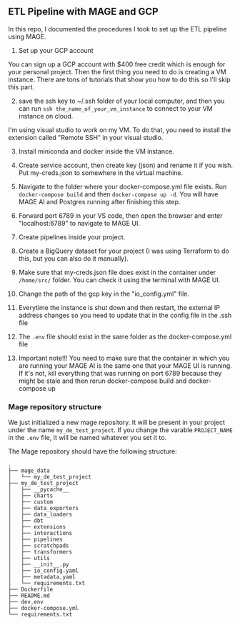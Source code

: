 ## ETL Pipeline with MAGE and GCP

In this repo, I documented the procedures I took to set up the ETL pipeline using MAGE. 

1. Set up your GCP account

You can sign up a GCP account with $400 free credit which is enough for your personal project. Then the first thing you need to do is creating a VM instance. There are tons of tutorials that show you how to do this so I'll skip this part.

2. save the ssh key to ~/.ssh folder of your local computer, and then you can run `ssh the_name_of_your_vm_instance` to connect to your VM instance on cloud.

I'm using visual studio to work on my VM. To do that, you need to install the extension called "Remote SSH" in your visual studio.

3. Install miniconda and docker inside the VM instance.

4. Create service account, then create key (json) and rename it if you wish. Put my-creds.json to somewhere in the virtual machine.

5. Navigate to the folder where your docker-compose.yml file exists. Run `docker-compose build` and then `docker-compose up -d`. You will have MAGE AI and Postgres running after finishing this step.

6. Forward port 6789 in your VS code, then open the browser and enter "localhost:6789" to navigate to MAGE UI. 

8. Create pipelines inside your project. 

9. Create a BigQuery dataset for your project (I was using Terraform to do this, but you can also do it manually).

10. Make sure that my-creds.json file does exist in the container under `/home/src/` folder. You can check it using the terminal with MAGE UI.

11. Change the path of the gcp key in the "io_config.yml" file.

12. Everytime the instance is shut down and then restart, the external IP address changes so you need to update that in the config file in the .ssh file

13. The `.env` file should exist in the same folder as the docker-compose.yml file

14. Important note!!! You need to make sure that the container in which you are running your MAGE AI is the same one that your MAGE UI is running. If it's not, kill everything that was running on port 6789 because they might be stale and then rerun docker-compose build and docker-compose up

### Mage repository structure

We just initialized a new mage repository. It will be present in your project under the name `my_de_test_project`. If you change the varable `PROJECT_NAME` in the `.env` file, it will be named whatever you set it to.

The Mage repository should have the following structure:

```
.
├── mage_data
│   └── my_de_test_project
├── my_de_test_project
│   ├── __pycache__
│   ├── charts
│   ├── custom
│   ├── data_exporters
│   ├── data_loaders
│   ├── dbt
│   ├── extensions
│   ├── interactions
│   ├── pipelines
│   ├── scratchpads
│   ├── transformers
│   ├── utils
│   ├── __init__.py
│   ├── io_config.yaml
│   ├── metadata.yaml
│   └── requirements.txt
├── Dockerfile
├── README.md
├── dev.env
├── docker-compose.yml
└── requirements.txt
```


